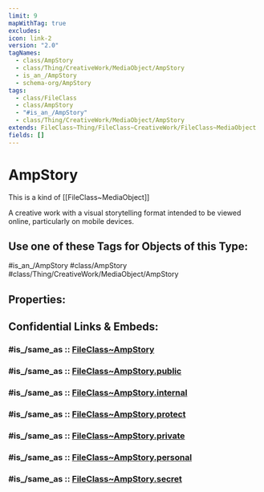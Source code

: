 ```yaml
---
limit: 9
mapWithTag: true
excludes: 
icon: link-2
version: "2.0"
tagNames:
  - class/AmpStory
  - class/Thing/CreativeWork/MediaObject/AmpStory
  - is_an_/AmpStory
  - schema-org/AmpStory
tags:
  - class/FileClass
  - class/AmpStory
  - "#is_an_/AmpStory"
  - class/Thing/CreativeWork/MediaObject/AmpStory
extends: FileClass~Thing/FileClass~CreativeWork/FileClass~MediaObject
fields: []
---
```


# AmpStory
This is a kind of [[FileClass~MediaObject]]

A creative work with a visual storytelling format intended to be viewed online, particularly on mobile devices.


## Use one of these Tags for Objects of this Type:

#is_an_/AmpStory
#class/AmpStory
#class/Thing/CreativeWork/MediaObject/AmpStory

## Properties:


## Confidential Links & Embeds: 

### #is_/same_as :: [FileClass~AmpStory](/_Standards/fileClass/FileClass~Thing/FileClass~CreativeWork/FileClass~MediaObject/FileClass~AmpStory.md) 

### #is_/same_as :: [FileClass~AmpStory.public](/_public/fileClass/FileClass~Thing/FileClass~CreativeWork/FileClass~MediaObject/FileClass~AmpStory.public.md) 

### #is_/same_as :: [FileClass~AmpStory.internal](/_internal/fileClass/FileClass~Thing/FileClass~CreativeWork/FileClass~MediaObject/FileClass~AmpStory.internal.md) 

### #is_/same_as :: [FileClass~AmpStory.protect](/_protect/fileClass/FileClass~Thing/FileClass~CreativeWork/FileClass~MediaObject/FileClass~AmpStory.protect.md) 

### #is_/same_as :: [FileClass~AmpStory.private](/_private/fileClass/FileClass~Thing/FileClass~CreativeWork/FileClass~MediaObject/FileClass~AmpStory.private.md) 

### #is_/same_as :: [FileClass~AmpStory.personal](/_personal/fileClass/FileClass~Thing/FileClass~CreativeWork/FileClass~MediaObject/FileClass~AmpStory.personal.md) 

### #is_/same_as :: [FileClass~AmpStory.secret](/_secret/fileClass/FileClass~Thing/FileClass~CreativeWork/FileClass~MediaObject/FileClass~AmpStory.secret.md)

